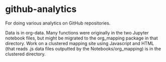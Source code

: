 # github-analytics
For doing various analytics on GitHub repositories.

Data is in org-data. Many functions were originally in the two Jupyter notebook files, but might be migrated to the org_mapping package in that directory. Work on a clustered mapping site using Javascript and HTML (that reads .js data files outputted by the Notebooks/org_mapping) is in the clustered directory.
